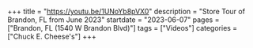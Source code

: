 +++
title = "https://youtu.be/1UNoYb8pVX0"
description = "Store Tour of Brandon, FL from June 2023"
startdate = "2023-06-07"
pages = ["Brandon, FL (1540 W Brandon Blvd)"]
tags = ["Videos"]
categories = ["Chuck E. Cheese's"]
+++
